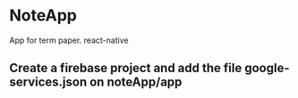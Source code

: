 # NoteApp
App for term paper. react-native

## Create a firebase project and add the file google-services.json on noteApp/app
